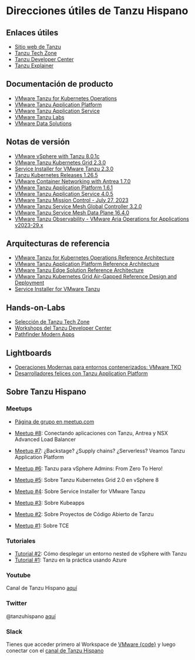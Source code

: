  # Direcciones útiles de Tanzu Hispano

## Enlaces útiles
- [Sitio web de Tanzu](https://tanzu.vmware.com/)
- [Tanzu Tech Zone](https://apps-cloudmgmt.techzone.vmware.com/tanzu-techzone)
- [Tanzu Developer Center](https://tanzu.vmware.com/developer/)
- [Tanzu Explainer](https://vmc.techzone.vmware.com/resource/tanzu-explainer)

## Documentación de producto
- [VMware Tanzu for Kubernetes Operations](https://docs.vmware.com/en/VMware-Tanzu-for-Kubernetes-Operations/index.html)
- [VMware Tanzu Application Platform](https://docs.vmware.com/en/VMware-Tanzu-Application-Platform/index.html)
- [VMware Tanzu Application Service](https://docs.vmware.com/en/VMware-Tanzu-Application-Service/index.html)
- [VMware Tanzu Labs](https://tanzu.vmware.com/labs)
- [VMware Data Solutions](https://www.vmware.com/solutions/data-solutions.html)

## Notas de versión
- [VMware vSphere with Tanzu 8.0.1c](https://docs.vmware.com/en/VMware-vSphere/8.0/rn/vmware-vsphere-with-tanzu-80-release-notes/index.html)
- [VMware Tanzu Kubernetes Grid 2.3.0](https://docs.vmware.com/en/VMware-Tanzu-Kubernetes-Grid/2.3/tkg-deploy-mc/mgmt-release-notes.html)
- [Service Installer for VMware Tanzu 2.3.0](https://docs.vmware.com/en/Service-Installer-for-VMware-Tanzu/2.3.0/service-installer/GUID-index.html)
- [Tanzu Kubernetes Releases 1.26.5](https://docs.vmware.com/en/VMware-Tanzu-Kubernetes-releases/services/rn/vmware-tanzu-kubernetes-releases-release-notes/index.html)
- [VMware Container Networking with Antrea 1.7.0](https://docs.vmware.com/en/VMware-Container-Networking-with-Antrea/1.7.0/rn/vmware-container-networking-with-antrea-170-release-notes.pdf)
- [VMware Tanzu Application Platform 1.6.1](https://docs.vmware.com/en/VMware-Tanzu-Application-Platform/1.6/tap/release-notes.html)
- [VMware Tanzu Application Service 4.0.5](https://docs.vmware.com/en/VMware-Tanzu-Application-Service/4.0/tas-for-vms/runtime-rn.html)
- [VMware Tanzu Mission Control - July 27, 2023](https://docs.vmware.com/en/VMware-Tanzu-Mission-Control/services/rn/vmware-tanzu-mission-control-release-notes/index.html)
- [VMware Tanzu Service Mesh Global Controller 3.2.0](https://docs.vmware.com/en/Tanzu/services/rn/vmware-tanzu-service-mesh-global-controller-release-notes/index.html)
- [VMware Tanzu Service Mesh Data Plane 16.4.0](https://docs.vmware.com/en/VMware-Tanzu-Service-Mesh/services/tsm-data-plane-release-notes/GUID-EC59A3DA-5DCE-441E-868D-90D528F8BD9F.html)
- [VMware Tanzu Observability - VMware Aria Operations for Applications v2023-29.x](https://docs.wavefront.com/wavefront_release_notes.html)


## Arquitecturas de referencia
- [VMware Tanzu for Kubernetes Operations Reference Architecture](https://docs.vmware.com/en/VMware-Tanzu-for-Kubernetes-Operations/index.html)
- [VMware Tanzu Application Platform Reference Architecture](https://docs.vmware.com/en/VMware-Tanzu-Application-Platform/1.4/tap-reference-architecture/GUID-reference-designs-index-tap.html)
- [VMware Tanzu Edge Solution Reference Architecture](https://docs.vmware.com/en/VMware-Tanzu-for-Kubernetes-Operations/1.0/edge-reference-architecture/GUID-reference-designs-index-edge.html)
- [VMware Tanzu Kubernetes Grid Air-Gapped Reference Design and Deployment](https://docs.vmware.com/en/VMware-Tanzu-Kubernetes-Grid/1.6/air-gap-reference-architecture/GUID-reference-designs-index-air-gap.html)
- [Service Installer for VMware Tanzu](https://docs.vmware.com/en/Service-Installer-for-VMware-Tanzu/index.html)

## Hands-on-Labs
- [Selección de Tanzu Tech Zone](https://apps-cloudmgmt.techzone.vmware.com/tanzu-hands-labs-and-workshops)
- [Workshops del Tanzu Developer Center](https://tanzu.vmware.com/developer/workshops/)
- [Pathfinder Modern Apps](https://pathfinder.vmware.com/v3/explore/ds-catalog-modern-apps)

## Lightboards
- [Operaciones Modernas para entornos contenerizados: VMware TKO](https://www.youtube.com/watch?v=ShrOe50yuxk)
- [Desarrolladores felices con Tanzu Application Platform
](https://www.youtube.com/watch?v=IWmVSuKc1w4)

## Sobre Tanzu Hispano
### Meetups
- [Página de grupo en meetup.com](https://www.meetup.com/es/tanzu-hispano/)

- [Meetup #8](https://www.youtube.com/watch?v=iD0AYlryYF4): Conectando aplicaciones con Tanzu, Antrea y NSX Advanced Load Balancer
- [Meetup #7](https://youtu.be/BPsrjRXt0Nc): ¿Backstage? ¿Supply chains? ¿Serverless? Veamos Tanzu Application Platform
- [Meetup #6](https://youtu.be/z63oTNeTEi0): Tanzu para vSphere Admins: From Zero To Hero!
- [Meetup #5](https://youtu.be/HPI7CLzFZeo): Sobre Tanzu Kubernetes Grid 2.0 en vSphere 8
- [Meetup #4](https://youtu.be/jDNNB_n53oA): Sobre Service Installer for VMware Tanzu
- [Meetup #3](https://www.youtube.com/watch?v=rkci46GFlQA): Sobre Kubeapps
- [Meetup #2](https://www.youtube.com/watch?v=wKqrW2ckmuo): Sobre Proyectos de Código Abierto de Tanzu
- [Meetup #1](https://www.youtube.com/watch?v=x4nqB2_ztlM): Sobre TCE

### Tutoriales
- [Tutorial #2](https://youtu.be/W3mL0xXY45Y): Cómo desplegar un entorno nested de vSphere with Tanzu
- [Tutorial #1](https://youtu.be/TN1tsJ1tuxs): Tanzu en la práctica usando Azure

### Youtube
Canal de Tanzu Hispano [aquí](https://www.youtube.com/@tanzuhispano)

### Twitter
@tanzuhispano [aquí](https://www.youtube.com/@tanzuhispano)

### Slack
Tienes que acceder primero al Workspace de [VMware {code}](https://app.slack.com/client/T0EANJNGH) y luego conectar con el [canal de Tanzu Hispano](https://vmwarecode.slack.com/archives/C039Y8MNKCZ)

